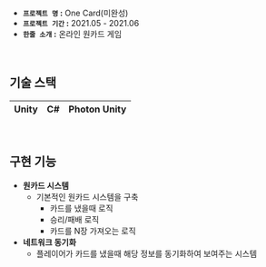 <br />

- **`프로젝트 명` :** One Card(미완성)
- **`프로젝트 기간` :** 2021.05 - 2021.06
- **`한줄 소개` :** 온라인 원카드 게임

<br />

## 기술 스택

| Unity | C# | Photon Unity |
| :---: | :---: | :---: |

<br />

## 구현 기능
- **원카드 시스템**
  - 기본적인 원카드 시스템을 구축
    - 카드를 냈을때 로직
    - 승리/패배 로직
    - 카드를 N장 가져오는 로직
- **네트워크 동기화**
  - 플레이어가 카드를 냈을때 해당 정보를 동기화하여 보여주는 시스템

<br />
